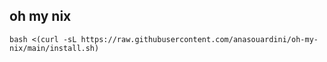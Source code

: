 ## oh my nix

`bash <(curl -sL https://raw.githubusercontent.com/anasouardini/oh-my-nix/main/install.sh)`
